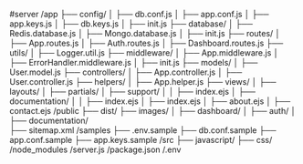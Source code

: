 #server
/app
├── config/
│   ├── db.conf.js
│   ├── app.conf.js
│   ├── app.keys.js
│   ├── db.keys.js
│   ├── init.js
├── database/
│   ├── Redis.database.js
│   ├── Mongo.database.js
│   ├── init.js
├── routes/
│   ├── App.routes.js
│   ├── Auth.routes.js
│   ├── Dashboard.routes.js
├── utils/
│   ├── Logger.util.js
├── middleware/
│   ├── App.middleware.js
│   ├── ErrorHandler.middleware.js
│   ├── init.js
├── models/
│   ├── User.model.js
├── controllers/
│   ├── App.controller.js
│   ├── User.controller.js
├── helpers/
│   ├── App.helper.js
├── views/
│   ├── layouts/
│   ├── partials/
│   ├── support/
│   │   ├── index.ejs
│   ├── documentation/
│   │   ├── index.ejs
│   ├── index.ejs
│   ├── about.ejs
│   ├── contact.ejs
/public
├── dist/
├── images/
│   ├── dashboard/
│   ├── auth/
│   ├── documentation/      
├── sitemap.xml
/samples
├── .env.sample
├── db.conf.sample
├── app.conf.sample
├── app.keys.sample
/src
├── javascript/
├── css/
/node_modules
/server.js
/package.json
/.env
